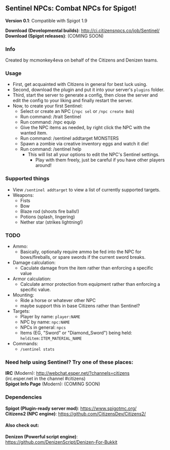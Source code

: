 Sentinel NPCs: Combat NPCs for Spigot!
--------------------------------------

**Version 0.1**: Compatible with Spigot 1.9

**Download (Developmental builds)**: http://ci.citizensnpcs.co/job/Sentinel/  
**Download (Spigot releases)**: (COMING SOON)  

### Info

Created by mcmonkey4eva on behalf of the Citizens and Denizen teams.

### Usage

- First, get acquainted with Citizens in general for best luck using.
- Second, download the plugin and put it into your server's `plugins` folder.
- Third, start the server to generate a config, then close the server and edit the config to your liking and finally restart the server.
- Now, to create your first Sentinel:
	- Select or create an NPC (`/npc sel` or `/npc create Bob`)
	- Run command: /trait Sentinel
	- Run command: /npc equip
	- Give the NPC items as needed, by right click the NPC with the wanted item.
	- Run command: /sentinel addtarget MONSTERS
	- Spawn a zombie via creative inventory eggs and watch it die!
	- Run command: /sentinel help
		- This will list all your options to edit the NPC's Sentinel settings.
			- Play with them freely, just be careful if you have other players around!

### Supported things

- View `/sentinel addtarget` to view a list of currently supported targets.
- Weapons:
	- Fists
	- Bow
	- Blaze rod (shoots fire balls!)
	- Potions (splash, lingering)
	- Nether star (strikes lightning!)

### TODO

- Ammo:
	- Basically, optionally require ammo be fed into the NPC for bows/fireballs, or spare swords if the current sword breaks.
- Damage calculation:
	- Caculate damage from the item rather than enforcing a specific value
- Armor calculation:
	- Calculate armor protection from equipment rather than enforcing a specific value.
- Mounting:
	- Ride a horse or whatever other NPC
	- maybe support this in base Citizens rather than Sentinel?
- Targets:
	- Player by name: `player:NAME`
	- NPC by name: `npc:NAME`
	- NPCs in general: `npcs`
	- Items (EG, "Sword" or "Diamond_Sword") being held: `helditem:ITEM_MATERIAL_NAME`
- Commands:
	- `/sentinel stats`
	

### Need help using Sentinel? Try one of these places:

**IRC** (Modern): http://webchat.esper.net/?channels=citizens  
(irc.esper.net in the channel #citizens)  
**Spigot Info Page** (Modern): (COMING SOON)  

### Dependencies

**Spigot (Plugin-ready server mod)**: https://www.spigotmc.org/  
**Citizens2 (NPC engine)**: https://github.com/CitizensDev/Citizens2/  

#### Also check out:

**Denizen (Powerful script engine)**: https://github.com/DenizenScript/Denizen-For-Bukkit  
